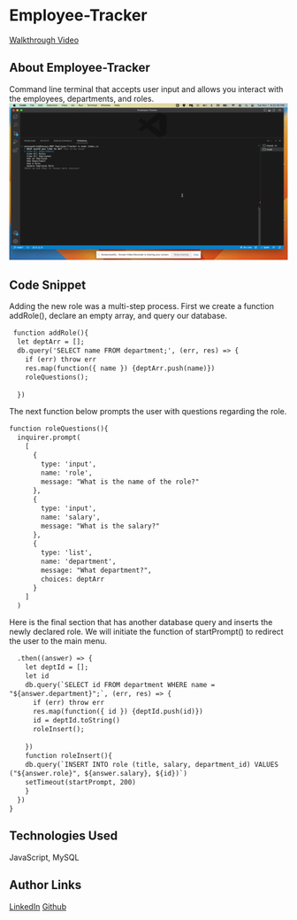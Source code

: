 # Employee-Tracker

[Walkthrough Video](https://www.youtube.com/watch?v=IieaFmi9yl0)


## About Employee-Tracker
Command line terminal that accepts user input and allows you interact with the employees, departments, and roles.
![Terminal Preview](./assets/images/employee-tracker.gif)

## Code Snippet
Adding the new role was a multi-step process. First we create a function addRole(), declare an empty array, and query our database.
```
 function addRole(){
  let deptArr = [];
  db.query('SELECT name FROM department;', (err, res) => {
    if (err) throw err
    res.map(function({ name }) {deptArr.push(name)})
    roleQuestions();

  })
```

The next function below prompts the user with questions regarding the role.
```
function roleQuestions(){
  inquirer.prompt(
    [
      {
        type: 'input',
        name: 'role',
        message: "What is the name of the role?"
      },
      {
        type: 'input',
        name: 'salary',
        message: "What is the salary?"
      },
      {
        type: 'list',
        name: 'department',
        message: "What department?",
        choices: deptArr
      }
    ]
  )
```

Here is the final section that has another database query and inserts the newly declared role. We will initiate the function of startPrompt() to redirect the user to the main menu.
```
  .then((answer) => {
    let deptId = [];
    let id
    db.query(`SELECT id FROM department WHERE name = "${answer.department}";`, (err, res) => {
      if (err) throw err
      res.map(function({ id }) {deptId.push(id)})
      id = deptId.toString()
      roleInsert();

    })
    function roleInsert(){
    db.query(`INSERT INTO role (title, salary, department_id) VALUES ("${answer.role}", ${answer.salary}, ${id})`)
    setTimeout(startPrompt, 200)  
    }
  })
}
```

## Technologies Used
JavaScript, MySQL

## Author Links
[LinkedIn](https://www.linkedin.com/in/senayg/)
[Github](https://github.com/senaygebrat)